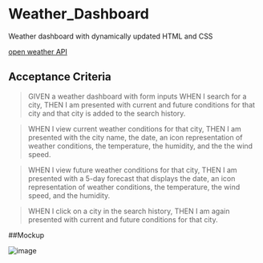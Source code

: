 # Weather_Dashboard
Weather dashboard with dynamically updated HTML and CSS

[open weather API](https://openweathermap.org/forecast5)

## Acceptance Criteria
>GIVEN a weather dashboard with form inputs
>WHEN I search for a city,
>THEN I am presented with current and future conditions for that city and that city is added to the search history.

>WHEN I view current weather conditions for that city,
>THEN I am presented with the city name, the date, an icon representation of weather conditions, the temperature, the humidity, and the the wind speed.


>WHEN I view future weather conditions for that city,
>THEN I am presented with a 5-day forecast that displays the date, an icon representation of weather conditions, the temperature, the wind speed, and the humidity.


>WHEN I click on a city in the search history,
>THEN I am again presented with current and future conditions for that city.


##Mockup

![image](https://github.com/TorySnopl/Weather_Dashboard/assets/131042146/36455e40-a6f0-4202-9cb9-00344c51b19b)
